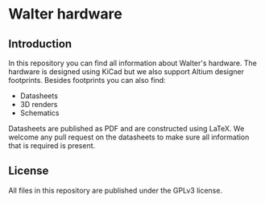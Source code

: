 # Walter hardware

## Introduction

In this repository you can find all information about Walter's hardware. The
hardware is designed using KiCad but we also support Altium designer footprints.
Besides footprints you can also find:
 - Datasheets
 - 3D renders
 - Schematics

Datasheets are published as PDF and are constructed using LaTeX. We welcome any
pull request on the datasheets to make sure all information that is required is
present.

## License

All files in this repository are published under the GPLv3 license.